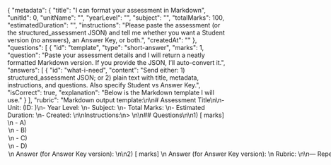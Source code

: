 {
  "metadata": {
    "title": "I can format your assessment in Markdown",
    "unitId": 0,
    "unitName": "",
    "yearLevel": "",
    "subject": "",
    "totalMarks": 100,
    "estimatedDuration": "",
    "instructions": "Please paste the assessment (or the structured_assessment JSON) and tell me whether you want a Student version (no answers), an Answer Key, or both.",
    "createdAt": ""
  },
  "questions": [
    {
      "id": "template",
      "type": "short-answer",
      "marks": 1,
      "question": "Paste your assessment details and I will return a neatly formatted Markdown version. If you provide the JSON, I’ll auto-convert it.",
      "answers": [
        {
          "id": "what-i-need",
          "content": "Send either: 1) structured_assessment JSON; or 2) plain text with title, metadata, instructions, and questions. Also specify Student vs Answer Key.",
          "isCorrect": true,
          "explanation": "Below is the Markdown template I will use."
        }
      ],
      "rubric": "Markdown output template:\n\n# Assessment Title\n\n- Unit: <Unit Name> (ID: <Unit ID>)\n- Year Level: <Year Level>\n- Subject: <Subject>\n- Total Marks: <Total Marks>\n- Estimated Duration: <Estimated Duration>\n- Created: <Created At>\n\nInstructions:\n> <Instructions>\n\n## Questions\n\n1) [<Marks> marks] <Question text>\n   - A) <Option A>\n   - B) <Option B>\n   - C) <Option C>\n   - D) <Option D>\n   Answer (for Answer Key version): <Correct option and brief explanation>\n\n2) [<Marks> marks] <Short-answer question>\n   Answer (for Answer Key version): <Model answer>\n   Rubric: <If provided>\n\n— Repeat for all questions —"
    }
  ]
}